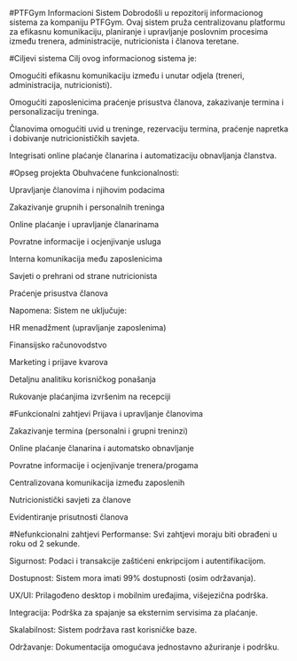 #PTFGym Informacioni Sistem
Dobrodošli u repozitorij informacionog sistema za kompaniju PTFGym. Ovaj sistem pruža centralizovanu platformu za efikasnu komunikaciju, planiranje i upravljanje poslovnim procesima između trenera, administracije, nutricionista i članova teretane.

#Ciljevi sistema
Cilj ovog informacionog sistema je:

Omogućiti efikasnu komunikaciju između i unutar odjela (treneri, administracija, nutricionisti).

Omogućiti zaposlenicima praćenje prisustva članova, zakazivanje termina i personalizaciju treninga.

Članovima omogućiti uvid u treninge, rezervaciju termina, praćenje napretka i dobivanje nutricionističkih savjeta.

Integrisati online plaćanje članarina i automatizaciju obnavljanja članstva.

#Opseg projekta
Obuhvaćene funkcionalnosti:

Upravljanje članovima i njihovim podacima

Zakazivanje grupnih i personalnih treninga

Online plaćanje i upravljanje članarinama

Povratne informacije i ocjenjivanje usluga

Interna komunikacija među zaposlenicima

Savjeti o prehrani od strane nutricionista

Praćenje prisustva članova

Napomena: Sistem ne uključuje:

HR menadžment (upravljanje zaposlenima)

Finansijsko računovodstvo

Marketing i prijave kvarova

Detaljnu analitiku korisničkog ponašanja

Rukovanje plaćanjima izvršenim na recepciji

#Funkcionalni zahtjevi
Prijava i upravljanje članovima

Zakazivanje termina (personalni i grupni treninzi)

Online plaćanje članarina i automatsko obnavljanje

Povratne informacije i ocjenjivanje trenera/progama

Centralizovana komunikacija između zaposlenih

Nutricionistički savjeti za članove

Evidentiranje prisutnosti članova

#Nefunkcionalni zahtjevi
Performanse: Svi zahtjevi moraju biti obrađeni u roku od 2 sekunde.

Sigurnost: Podaci i transakcije zaštićeni enkripcijom i autentifikacijom.

Dostupnost: Sistem mora imati 99% dostupnosti (osim održavanja).

UX/UI: Prilagođeno desktop i mobilnim uređajima, višejezična podrška.

Integracija: Podrška za spajanje sa eksternim servisima za plaćanje.

Skalabilnost: Sistem podržava rast korisničke baze.

Održavanje: Dokumentacija omogućava jednostavno ažuriranje i podršku.
